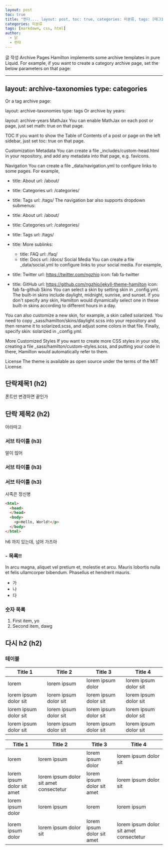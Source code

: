 ```yaml
---
layout: post
toc: true
title: "쩐다.... layout: post, toc: true, categories: 미분류, tags: [태그1,태그2]"
categories: 미분류
tags: [markdown, css, html]
author:
  - 닭
  - 찐따
---
```


글 작성
Archive Pages
Hamilton implements some archive templates in pure Liquid. For example, if you want to create a category archive page, set the below parameters on that page:

---
layout: archive-taxonomies
type: categories
---
Or a tag archive page:

layout: archive-taxonomies
type: tags
Or archive by years:

layout: archive-years
MathJax
You can enable MathJax on each post or page, just set math: true on that page.

TOC
If you want to show the Table of Contents of a post or page on the left sidebar, just set toc: true on that page.

Customization
Metadata
You can create a file _includes/custom-head.html in your repository, and add any metadata into that page, e.g. favicons.

Navigation
You can create a file _data/navigation.yml to configure links to some pages. For example,

- title: About
  url: /about/
- title: Categories
  url: /categories/
- title: Tags
  url: /tags/
The navigation bar also supports dropdown submenus:

- title: About
  url: /about/
- title: Categories
  url: /categories/
- title: Tags
  url: /tags/
- title: More
  sublinks:
    - title: FAQ
      url: /faq/
    - title: Docs
      url: /docs/
Social Media
You can create a file _data/social.yml to configure links to your social media. For example,

- title: Twitter
  url: https://twitter.com/ngzhio
  icon: fab fa-twitter
- title: GitHub
  url: https://github.com/ngzhio/jekyll-theme-hamilton
  icon: fab fa-github
Skins
You can select a skin by setting skin in _config.yml. The built-in skins include daylight, midnight, sunrise, and sunset. If you don't specify any skin, Hamilton would dynamically select one in these built-in skins according to different hours in a day.

You can also customize a new skin, for example, a skin called solarized. You need to copy _sass/hamilton/skins/daylight.scss into your repository and then rename it to solarized.scss, and adjust some colors in that file. Finally, specify skin: solarized in _config.yml.

More Customized Styles
If you want to create more CSS styles in your site, creating a file _sass/hamilton/custom-styles.scss, and putting your code in there, Hamilton would automatically refer to them.

License
The theme is available as open source under the terms of the MIT License.

## 단락제목1 (h2)

폰트만 변경하면 끝인가

## 단락 제목2 (h2)
아라따고

### 서브 타이틀 (h3)

말이 많어
### 서브 타이틀 (h3)


### 서브 타이틀 (h3)

사족은 정신병

```html
<html>
  <head>
  </head>
  <body>
    <p>Hello, World!</p>
  </body>
</html>
```


h6 까지 있는데, 넘어 가즈아


### - 목록!!

In arcu magna, aliquet vel pretium et, molestie et arcu. Mauris lobortis nulla et felis ullamcorper bibendum. Phasellus et hendrerit mauris.

- 가
- 나
- 다

### 숫자 목록

1. First item, yo
2. Second item, dawg

## 다시 h2 (h2)


### 테이블

Title 1               | Title 2               | Title 3               | Title 4
--------------------- | --------------------- | --------------------- | ---------------------
lorem                 | lorem ipsum           | lorem ipsum dolor     | lorem ipsum dolor sit
lorem ipsum dolor sit | lorem ipsum dolor sit | lorem ipsum dolor sit | lorem ipsum dolor sit
lorem ipsum dolor sit | lorem ipsum dolor sit | lorem ipsum dolor sit | lorem ipsum dolor sit
lorem ipsum dolor sit | lorem ipsum dolor sit | lorem ipsum dolor sit | lorem ipsum dolor sit


Title 1 | Title 2 | Title 3 | Title 4
--- | --- | --- | ---
lorem | lorem ipsum | lorem ipsum dolor | lorem ipsum dolor sit
lorem ipsum dolor sit amet | lorem ipsum dolor sit amet consectetur | lorem ipsum dolor sit amet | lorem ipsum dolor sit
lorem ipsum dolor | lorem ipsum | lorem | lorem ipsum
lorem ipsum dolor | lorem ipsum dolor sit | lorem ipsum dolor sit amet | lorem ipsum dolor sit amet consectetur
